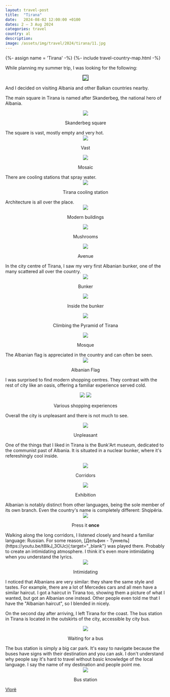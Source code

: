 ```yaml
---
layout: travel-post
title:  "Tirana"
date:   2024-08-02 12:00:00 +0100
dates: 2 – 3 Aug 2024
categories: travel
country: al
description: 
image: /assets/img/travel/2024/tirana/11.jpg
---
```


{%- assign name = 'Tirana' -%}
{%- include travel-country-map.html -%}

While planning my summer trip, I was looking for the following: 
<center>
    <img src="/assets/img/travel/2024/tirana/0.png" style="border: 1px solid #000;" />
    <p class="image-label"></p>
</center>

And I decided on visiting Albania and other Balkan countries nearby.

The main square in Tirana is named after Skanderbeg, the national hero of Albania. 
<center>
    <img src="/assets/img/travel/2024/tirana/1.jpg" />
    <p class="image-label">Skanderbeg square</p>
</center>
The square is vast, mostly empty and very hot.
<center>
    <img src="/assets/img/travel/2024/tirana/2.jpg" />
    <p class="image-label">Vast</p>
</center>
<center>
    <img src="/assets/img/travel/2024/tirana/3.jpg" />
    <p class="image-label">Mosaic</p>
</center>
There are cooling stations that spray water.
<center>
    <img src="/assets/img/travel/2024/tirana/5.jpg" />
    <p class="image-label">Tirana cooling station</p>
</center>
Architecture is all over the place.
<center>
    <img src="/assets/img/travel/2024/tirana/4.jpg" />
    <p class="image-label">Modern buildings</p>
</center>
<center>
    <img src="/assets/img/travel/2024/tirana/6.jpg" />
    <p class="image-label">Mushrooms</p>
</center>
<center>
    <img src="/assets/img/travel/2024/tirana/21.jpg" />
    <p class="image-label">Avenue</p>
</center>
In the city centre of Tirana, I saw my very first Albanian bunker, one of the many scattered all over the country.
<center>
    <img src="/assets/img/travel/2024/tirana/7.jpg" />
    <p class="image-label">Bunker</p>
</center>
<center>
    <img src="/assets/img/travel/2024/tirana/8.jpg" />
    <p class="image-label">Inside the bunker</p>
</center>
<center>
    <img src="/assets/img/travel/2024/tirana/9.jpg" />
    <p class="image-label">Climbing the Pyramid of Tirana</p>
</center>
<center>
    <img src="/assets/img/travel/2024/tirana/10.jpg" />
    <p class="image-label">Mosque</p>
</center>
The Albanian flag is appreciated in the country and can often be seen.
<center>
    <img src="/assets/img/travel/2024/tirana/11.jpg" />
    <p class="image-label">Albanian Flag</p>
</center>

I was surprised to find modern shopping centres. They contrast with the rest of city like an oasis, offering a familiar experience served cold.
<center>
    <div class="side-by-side">
        <img src="/assets/img/travel/2024/tirana/19.jpg" />
        <img src="/assets/img/travel/2024/tirana/18.jpg" />
    </div>
    <p class="image-label">Various shopping experiences</p>
</center>

Overall the city is unpleasant and there is not much to see.
<center>
    <img src="/assets/img/travel/2024/tirana/12.jpg" />
    <p class="image-label">Unpleasant</p>
</center>

One of the things that I liked in Tirana is the Bunk'Art museum, dedicated to the communist past of Albania. It is situated in a nuclear bunker, where it's refereshingly cool inside.
<center>
    <img src="/assets/img/travel/2024/tirana/14.jpg" />
    <p class="image-label">Corridors</p>
</center>
<center>
    <img src="/assets/img/travel/2024/tirana/16.jpg" />
    <p class="image-label">Exhibition</p>
</center>
Albanian is notably distinct from other languages, being the sole member of its own branch. Even the country's name is completely different: Shqipëria.
<center>
    <img src="/assets/img/travel/2024/tirana/17.jpg" />
    <p class="image-label">Press it <b>once</b></p>
</center>
Walking along the long corridors, I listened closely and heard a familiar language: Russian. For some reason, [Дельфин - Туннель](https://youtu.be/t8IkJ_3OlJc){:target="_blank"} was played there. Probably to create an intimidating atmosphere. I think it's even more intimidating when you understand the lyrics.
<center>
    <img src="/assets/img/travel/2024/tirana/15.jpg" />
    <p class="image-label">Intimidating</p>
</center>

I noticed that Albanians are very similar: they share the same style and tastes. For example, there are a lot of Mercedes cars and all men have a similar haircut. I got a haircut in Tirana too, showing them a picture of what I wanted, but got an Albanian one instead. Other people even told me that I have the "Albanian haircut", so I blended in nicely.

On the second day after arriving, I left Tirana for the coast. The bus station in Tirana is located in the outskirts of the city, accessible by city bus.
<center>
    <img src="/assets/img/travel/2024/tirana/22.jpg" />
    <p class="image-label">Waiting for a bus</p>
</center>
The bus station is simply a big car park. It's easy to navigate because the buses have signs with their destination and you can ask. I don't understand why people say it's hard to travel without basic knowledge of the local language. I say the name of my destination and people point me.
<center>
    <img src="/assets/img/travel/2024/tirana/20.jpg" />
    <p class="image-label">Bus station</p>
</center>


<a class="next" href="/travel/2024/vlora">
    Vlorë
</a>

